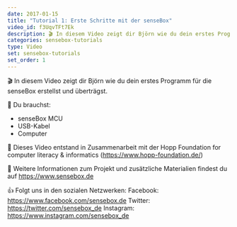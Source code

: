 ```yaml
---
date: 2017-01-15
title: "Tutorial 1: Erste Schritte mit der senseBox"
video_id: f3UqvTFt7Ek
description: 🎬 In diesem Video zeigt dir Björn wie du dein erstes Programm für die senseBox erstellst und überträgst.
categories: sensebox-tutorials
type: Video
set: sensebox-tutorials
set_order: 1
---
```

🎬 In diesem Video zeigt dir Björn wie du dein erstes Programm für die senseBox erstellst und überträgst.

🧰 Du brauchst:
- senseBox MCU
- USB-Kabel
- Computer

🎥 Dieses Video entstand in Zusammenarbeit mit der Hopp Foundation for computer literacy & informatics (https://www.hopp-foundation.de/)

 🔎 Weitere Informationen zum Projekt und zusätzliche Materialien findest du auf https://www.sensebox.de

👍 Folgt uns in den sozialen Netzwerken:
Facebook: https://www.facebook.com/sensebox.de
Twitter: https://twitter.com/sensebox_de
Instagram: https://www.instagram.com/sensebox_de